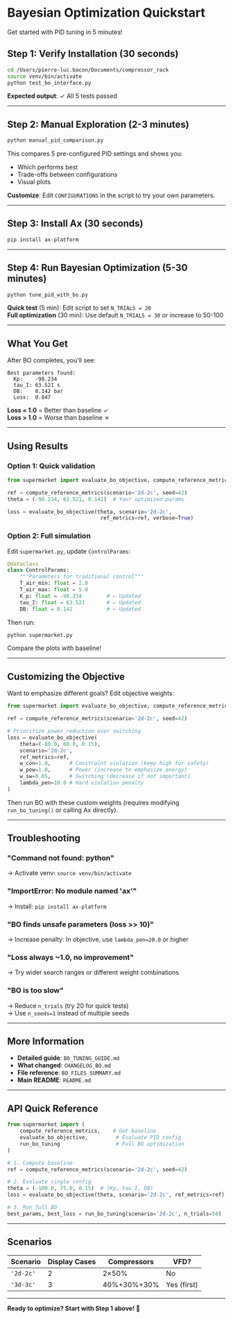 # Bayesian Optimization Quickstart

Get started with PID tuning in 5 minutes!

## Step 1: Verify Installation (30 seconds)

```bash
cd /Users/pierre-luc.bacon/Documents/compressor_rack
source venv/bin/activate
python test_bo_interface.py
```

**Expected output**: ✓ All 5 tests passed

---

## Step 2: Manual Exploration (2-3 minutes)

```bash
python manual_pid_comparison.py
```

This compares 5 pre-configured PID settings and shows you:
- Which performs best
- Trade-offs between configurations
- Visual plots

**Customize**: Edit `CONFIGURATIONS` in the script to try your own parameters.

---

## Step 3: Install Ax (30 seconds)

```bash
pip install ax-platform
```

---

## Step 4: Run Bayesian Optimization (5-30 minutes)

```bash
python tune_pid_with_bo.py
```

**Quick test** (5 min): Edit script to set `N_TRIALS = 20`  
**Full optimization** (30 min): Use default `N_TRIALS = 30` or increase to 50-100

---

## What You Get

After BO completes, you'll see:

```
Best parameters found:
  Kp:    -98.234
  tau_I: 63.521 s
  DB:    0.142 bar
  Loss:  0.847
```

**Loss < 1.0** = Better than baseline ✓  
**Loss > 1.0** = Worse than baseline ✗

---

## Using Results

### Option 1: Quick validation

```python
from supermarket import evaluate_bo_objective, compute_reference_metrics

ref = compute_reference_metrics(scenario='2d-2c', seed=42)
theta = (-98.234, 63.521, 0.142)  # Your optimized params

loss = evaluate_bo_objective(theta, scenario='2d-2c', 
                              ref_metrics=ref, verbose=True)
```

### Option 2: Full simulation

Edit `supermarket.py`, update `ControlParams`:

```python
@dataclass
class ControlParams:
    """Parameters for traditional control"""
    T_air_min: float = 2.0
    T_air_max: float = 5.0
    K_p: float = -98.234        # ← Updated
    tau_I: float = 63.521       # ← Updated
    DB: float = 0.142           # ← Updated
```

Then run:
```bash
python supermarket.py
```

Compare the plots with baseline!

---

## Customizing the Objective

Want to emphasize different goals? Edit objective weights:

```python
from supermarket import evaluate_bo_objective, compute_reference_metrics

ref = compute_reference_metrics(scenario='2d-2c', seed=42)

# Prioritize power reduction over switching
loss = evaluate_bo_objective(
    theta=(-80.0, 60.0, 0.15),
    scenario='2d-2c',
    ref_metrics=ref,
    w_con=1.0,      # Constraint violation (keep high for safety)
    w_pow=1.0,      # Power (increase to emphasize energy)
    w_sw=0.05,      # Switching (decrease if not important)
    lambda_pen=10.0 # Hard violation penalty
)
```

Then run BO with these custom weights (requires modifying `run_bo_tuning()` or calling Ax directly).

---

## Troubleshooting

### "Command not found: python"
→ Activate venv: `source venv/bin/activate`

### "ImportError: No module named 'ax'"
→ Install: `pip install ax-platform`

### "BO finds unsafe parameters (loss >> 10)"
→ Increase penalty: In objective, use `lambda_pen=20.0` or higher

### "Loss always ~1.0, no improvement"
→ Try wider search ranges or different weight combinations

### "BO is too slow"
→ Reduce `n_trials` (try 20 for quick tests)  
→ Use `n_seeds=1` instead of multiple seeds

---

## More Information

- **Detailed guide**: `BO_TUNING_GUIDE.md`
- **What changed**: `CHANGELOG_BO.md`
- **File reference**: `BO_FILES_SUMMARY.md`
- **Main README**: `README.md`

---

## API Quick Reference

```python
from supermarket import (
    compute_reference_metrics,    # Get baseline
    evaluate_bo_objective,         # Evaluate PID config
    run_bo_tuning                  # Full BO optimization
)

# 1. Compute baseline
ref = compute_reference_metrics(scenario='2d-2c', seed=42)

# 2. Evaluate single config
theta = (-100.0, 75.0, 0.15)  # (Kp, tau_I, DB)
loss = evaluate_bo_objective(theta, scenario='2d-2c', ref_metrics=ref)

# 3. Run full BO
best_params, best_loss = run_bo_tuning(scenario='2d-2c', n_trials=50)
```

---

## Scenarios

| Scenario | Display Cases | Compressors | VFD? |
|----------|--------------|-------------|------|
| `'2d-2c'` | 2 | 2×50% | No |
| `'3d-3c'` | 3 | 40%+30%+30% | Yes (first) |

---

**Ready to optimize? Start with Step 1 above! 🚀**

